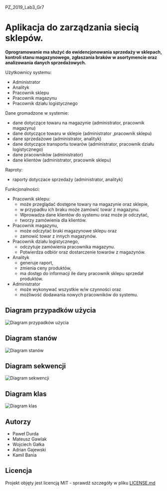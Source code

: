 PZ_2019_Lab3_Gr7

# Aplikacja do zarządzania siecią sklepów.

**Oprogramowanie ma służyć do ewidencjonowania sprzedaży w sklepach, kontroli stanu magazynowego, zgłaszania braków w asortymencie oraz analizowania danych sprzedażowych.**

Użytkownicy systemu:
  * Administrator
  * Analityk
  * Pracownik sklepu
  * Pracownik magazynu
  * Pracownik działu logistycznego

Dane gromadzone w systemie:
  * dane dotyczące towaru na magazynie (administrator, pracownik magazynu)
  * dane dotyczące towaru w sklepie (administrator ,pracownik sklepu)
  * dane sprzedażowe (administrator, analityk)
  * dane dotyczące transportu towarów (administrator, pracownik działu logistycznego)
  * dane pracowników (administrator)
  * dane klientów (administrator, pracownik sklepu)

Raproty:
  * raporty dotyczace sprzedaży (administrator, analityk)
  
Funkcjonalności:
* Pracownik sklepu:
  * może przeglądać dostępne towary na magazynie oraz sklepie, 
  * w przypadku ich braku może zamówić towar z magazynu. 
  * Wprowadza dane klientów do systemu oraz może je odczytać, 
  * tworzy zamówienia dla klientów.
* Pracownik magazynu, 
  * może odczytać braki magazynowe sklepu oraz 
  * zamowić towar z innych magazynów.
* Pracownik działu logistycznego, 
  * odczytuje zamówienia pracownika magazynu. 
  * Potwierdza odbiór oraz dostarczenie towarów z magazynów.
* Analityk 
  * generuje raport, 
  * zmienia ceny produktów, 
  * ma dostęp do informacji ile dany pracownik sklepu sprzedał produktów.
* Administrator 
  * może wykonywać wszystkie w/w czynności oraz 
  * możliwość dodawania nowych pracowników do systemu.
    
## Diagram przypadków użycia
![Diagram przypadków użycia](https://github.com/mjochab/PZ_2019_Lab3_Gr7/blob/master/diagramy/usecase%20diagram1.png)
## Diagram stanów
![Diagram stanów](https://github.com/mjochab/PZ_2019_Lab3_Gr7/blob/master/diagramy/state%20diagram.png)
## Diagram sekwencji
![Diagram sekwencji](https://github.com/mjochab/PZ_2019_Lab3_Gr7/blob/master/diagramy/sequence%20diagram.png)
## Diagram klas  
![Diagram klas](https://github.com/mjochab/PZ_2019_Lab3_Gr7/blob/master/diagramy/class%20diagram.png)



  
## Autorzy
* Paweł Durda
* Mateusz Gawlak
* Wojciech Gałka
* Adrian Gajewski
* Kamil Bania

## Licencja

Projekt objęty jest licencją MIT - sprawdź szczegóły w pliku [LICENSE.md](google.pl)
